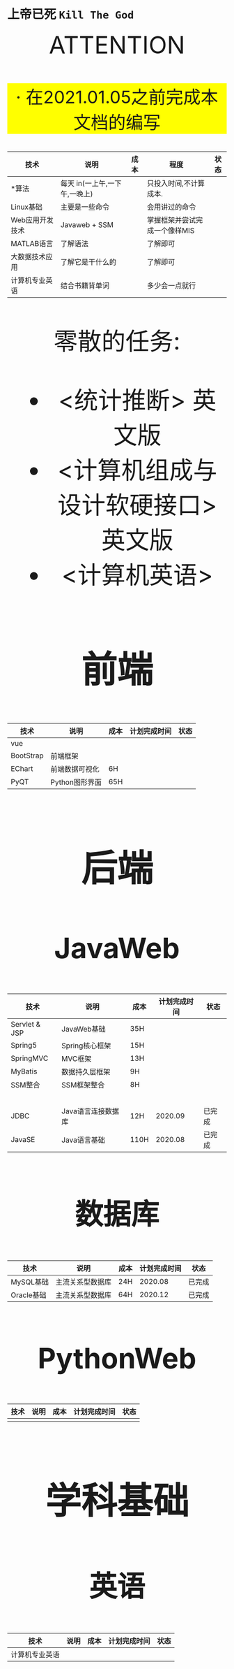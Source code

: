 # 上帝已死 `Kill The God`



<p >
   <center style="font-size:55px"> ATTENTION <center>
</p>


<p style="font-size:40px; background-color:yellow">
	· 在2021.01.05之前完成本文档的编写
</p>



| 技术      | 说明           | 成本 | 程度 | 状态 |
| --------- | -------------- | ---- | ------------ | ---- |
| \*算法 | 每天 in(一上午,一下午,一晚上) |      | 只投入时间,不计算成本. |      |
| Linux基础 | 主要是一些命令 |      | 会用讲过的命令        |      |
| Web应用开发技术 |Javaweb + SSM |  | 掌握框架并尝试完成一个像样MIS | |
| MATLAB语言 | 了解语法| | 了解即可 | |
| 大数据技术应用 | 了解它是干什么的 | |了解即可 | |
| 计算机专业英语 | 结合书籍背单词 | | 多少会一点就行 | |

零散的任务:

- <统计推断>  英文版
- <计算机组成与设计软硬接口> 英文版
- <计算机英语>



## 前端

| 技术 | 说明 | 成本 | 计划完成时间 | 状态 |
| ---- | ---- | ---- | ------------ | ---- |
| vue  |      |      |              |      |
| BootStrap  | 前端框架 |      |              |      |
| EChart  | 前端数据可视化 | 6H |              |      |
| PyQT | Python图形界面 | 65H |              |      |



## 后端



### JavaWeb

| 技术 | 说明 | 成本 | 计划完成时间 | 状态 |
| ---- | ---- | ---- | ------------ | ---- |
|  Servlet & JSP   | JavaWeb基础 | 35H |              |      |
|  Spring5  | Spring核心框架 | 15H |              |      |
|  SpringMVC   | MVC框架 | 13H |              |      |
|  MyBatis   | 数据持久层框架 | 9H |              |      |
|  SSM整合   | SSM框架整合 | 8H |              |      |
|     |      |      |              |      |
|     |      |      |              |      |
|     |      |      |              |      |
|     |      |      |              |      |
|     |      |      |              |      |
|   JDBC  | Java语言连接数据库 | 12H | 2020.09 |   已完成   |
|  JavaSE   | Java语言基础 | 110H | 2020.08 |  已完成   |



### 数据库

| 技术 | 说明 | 成本 | 计划完成时间 | 状态 |
| ---- | ---- | ---- | ------------ | ---- |
| MySQL基础 | 主流关系型数据库 | 24H | 2020.08 | 已完成 |
| Oracle基础 | 主流关系型数据库 | 64H | 2020.12 | 已完成 |



### PythonWeb

| 技术 | 说明 | 成本 | 计划完成时间 | 状态 |
| ---- | ---- | ---- | ------------ | ---- |
|     |      |      |              |      |



## 学科基础



### 英语


| 技术 | 说明 | 成本 | 计划完成时间 | 状态 |
| ---- | ---- | ---- | ------------ | ---- |
| 计算机专业英语 |      |      |              |      |




